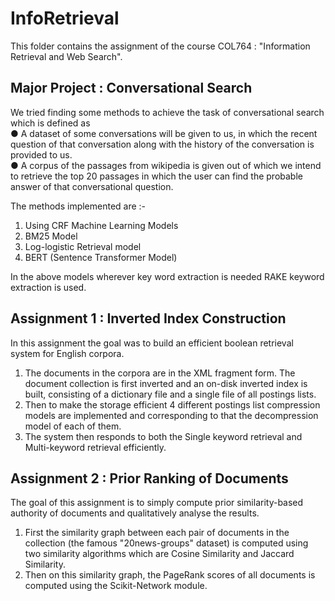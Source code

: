 # InfoRetrieval
This folder contains the assignment of the course COL764 : "Information Retrieval and Web Search".

## Major Project :  Conversational Search
We tried finding some methods to achieve the task of conversational search which is defined as<br />
● A dataset of some conversations will be given to us, in which the recent question of that conversation along with the history of the conversation is provided to us.<br />
● A corpus of the passages from wikipedia is given out of which we intend to retrieve the top 20 passages in which the user can find the probable answer of that conversational question.

The methods implemented are :-
1. Using CRF Machine Learning Models
2. BM25 Model
3. Log-logistic Retrieval model 
4. BERT (Sentence Transformer Model)

In the above models wherever key word extraction is needed RAKE keyword extraction is used.

## Assignment 1  :  Inverted Index Construction
In this assignment the goal was to build an efficient boolean retrieval system for English corpora.<br />
1) The documents in the corpora are in the XML fragment form. The document collection is first inverted and an on-disk inverted index is built, consisting of a dictionary file and a single file of all postings lists.<br />
2) Then to make the storage efficient 4 different postings list compression models are implemented and corresponding to that the decompression model of each of them.<br />
3) The system then responds to both the Single keyword retrieval and Multi-keyword retrieval efficiently.<br />

## Assignment 2  :  Prior Ranking of Documents
The goal of this assignment is to simply compute prior similarity-based authority of documents and qualitatively analyse the results. 
1) First the similarity graph between each pair of documents in the collection (the famous "20news-groups" dataset) is computed using two similarity algorithms which are Cosine Similarity and Jaccard Similarity.
2) Then on this similarity graph, the PageRank scores of all documents is computed using the Scikit-Network module.
